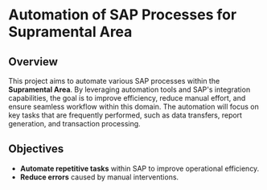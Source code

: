  # Automation of SAP Processes for Supramental Area

## Overview

This project aims to automate various SAP processes within the **Supramental Area**. By leveraging automation tools and SAP's integration capabilities, the goal is to improve efficiency, reduce manual effort, and ensure seamless workflow within this domain. The automation will focus on key tasks that are frequently performed, such as data transfers, report generation, and transaction processing.

## Objectives

- **Automate repetitive tasks** within SAP to improve operational efficiency.
- **Reduce errors** caused by manual interventions.
